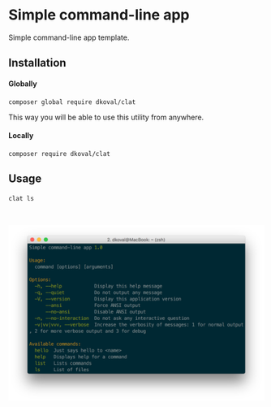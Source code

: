 # Simple command-line app

Simple command-line app template.

## Installation

#### Globally
```
composer global require dkoval/clat
```
This way you will be able to use this utility from anywhere.
#### Locally
```
composer require dkoval/clat
```

## Usage

```
clat ls
```

<br>

![Clat](screen/command-list.jpg)

